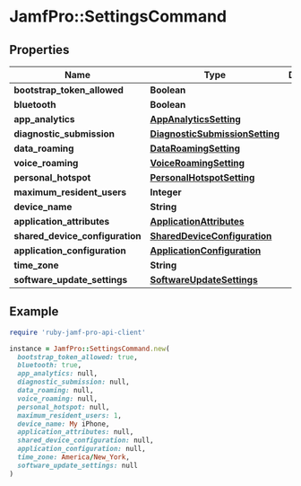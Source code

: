 # JamfPro::SettingsCommand

## Properties

| Name | Type | Description | Notes |
| ---- | ---- | ----------- | ----- |
| **bootstrap_token_allowed** | **Boolean** |  | [optional] |
| **bluetooth** | **Boolean** |  | [optional] |
| **app_analytics** | [**AppAnalyticsSetting**](AppAnalyticsSetting.md) |  | [optional] |
| **diagnostic_submission** | [**DiagnosticSubmissionSetting**](DiagnosticSubmissionSetting.md) |  | [optional] |
| **data_roaming** | [**DataRoamingSetting**](DataRoamingSetting.md) |  | [optional] |
| **voice_roaming** | [**VoiceRoamingSetting**](VoiceRoamingSetting.md) |  | [optional] |
| **personal_hotspot** | [**PersonalHotspotSetting**](PersonalHotspotSetting.md) |  | [optional] |
| **maximum_resident_users** | **Integer** |  | [optional] |
| **device_name** | **String** |  | [optional] |
| **application_attributes** | [**ApplicationAttributes**](ApplicationAttributes.md) |  | [optional] |
| **shared_device_configuration** | [**SharedDeviceConfiguration**](SharedDeviceConfiguration.md) |  | [optional] |
| **application_configuration** | [**ApplicationConfiguration**](ApplicationConfiguration.md) |  | [optional] |
| **time_zone** | **String** |  | [optional] |
| **software_update_settings** | [**SoftwareUpdateSettings**](SoftwareUpdateSettings.md) |  | [optional] |

## Example

```ruby
require 'ruby-jamf-pro-api-client'

instance = JamfPro::SettingsCommand.new(
  bootstrap_token_allowed: true,
  bluetooth: true,
  app_analytics: null,
  diagnostic_submission: null,
  data_roaming: null,
  voice_roaming: null,
  personal_hotspot: null,
  maximum_resident_users: 1,
  device_name: My iPhone,
  application_attributes: null,
  shared_device_configuration: null,
  application_configuration: null,
  time_zone: America/New_York,
  software_update_settings: null
)
```

